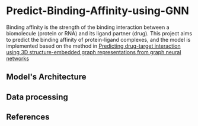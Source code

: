 # Predict-Binding-Affinity-using-GNN

Binding affinity is the strength of the binding interaction between a biomolecule (protein or RNA) and its ligand partner (drug). This project aims to predict the binding affinity of protein-ligand complexes, and the model is implemented based on the method in [Predicting drug-target interaction using 3D structure-embedded graph representations from graph neural networks](https://arxiv.org/abs/1904.08144)

## Model's Architecture

## Data processing

## References


